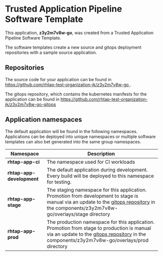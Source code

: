 # Trusted Application Pipeline Software Template

This application, **z3y2m7v8w-go**, was created from a Trusted Application Pipeline Software Template.

The software templates create a new source and gitops deployment repositories with a sample source application. 

## Repositories

The source code for your application can be found in [https://github.com/rhtap-test-organization-jk/z3y2m7v8w-go ](https://github.com/rhtap-test-organization-jk/z3y2m7v8w-go ).
 
The gitops repository, which contains the kubernetes manifests for the application can be found in 
[https://github.com/rhtap-test-organization-jk/z3y2m7v8w-go-gitops ](https://github.com/rhtap-test-organization-jk/z3y2m7v8w-go-gitops ) 

## Application namespaces 

The default application will be found in the following namespaces. Applications can be deployed into unique namespaces or multiple software templates can also bet generated into the same group namespaces.  

|  Namespace   |  Description   |  
| -------- | -------- |
| **rhtap-app-ci** | The namespace used for CI workloads |
| **rhtap-app-development** | The default application during development. Every build will be deployed to this namespace for testing. |
| **rhtap-app-stage** | The staging namespace for this application. Promotion from development to stage is manual via an update to the [gitops repository](https://github.com/rhtap-test-organization-jk/z3y2m7v8w-go-gitops ) in the components/z3y2m7v8w-go/overlays/stage directory |
| **rhtap-app-prod** | The production namespace for this application. Promotion from stage to production is manual via an update to the [gitops repository](https://github.com/rhtap-test-organization-jk/z3y2m7v8w-go-gitops ) in the components/z3y2m7v8w-go/overlays/prod directory |
